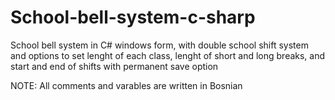 # School-bell-system-c-sharp
School bell system in C# windows form, with double school shift system and options to set lenght of each class, lenght of short and long breaks, and start and end of shifts with permanent save option


NOTE: All comments and varables are written in Bosnian

